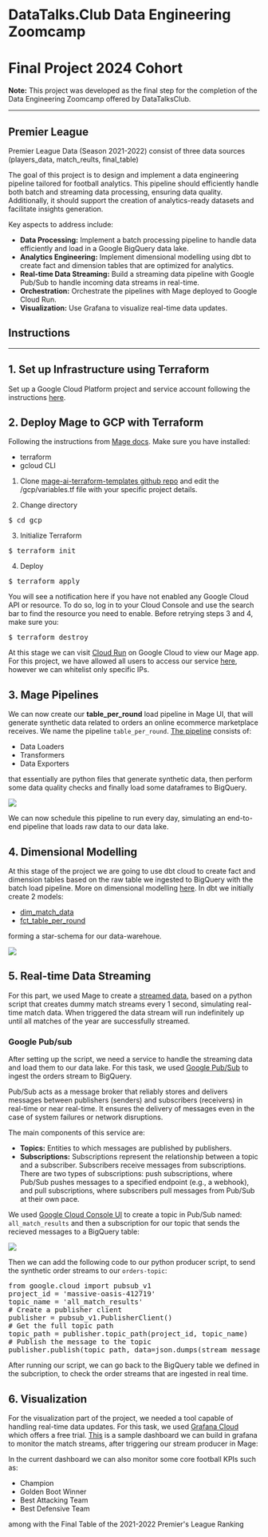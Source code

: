 # DataTalks.Club Data Engineering Zoomcamp
# Final Project 2024 Cohort

**Note:** This project was developed as the final step for the completion of the Data Engineering Zoomcamp offered by DataTalksClub.

---

## Premier League

Premier League Data (Season 2021-2022) consist of three data sources (players_data, match_reults, final_table)

The goal of this project is to design and implement a data engineering pipeline tailored for football analytics. This pipeline should efficiently handle both batch and streaming data processing, ensuring data quality. Additionally, it should support the creation of analytics-ready datasets and facilitate insights generation.

Key aspects to address include:

- **Data Processing:** Implement a batch processing pipeline to handle data efficiently and load in a Google BigQuery data lake.
- **Analytics Engineering:** Implement dimensional modelling using dbt to create fact and dimension tables that are optimized for analytics.
- **Real-time Data Streaming:** Build a streaming data pipeline with Google Pub/Sub to handle incoming data streams in real-time.
- **Orchestration:** Orchestrate the pipelines with Mage deployed to Google Cloud Run.
- **Visualization:** Use Grafana to visualize real-time data updates.

## Instructions
---
## 1. Set up Infrastructure using Terraform
Set up a Google Cloud Platform project and service account following the instructions [here](https://github.com/DataTalksClub/data-engineering-zoomcamp/blob/main/01-docker-terraform/1_terraform_gcp/2_gcp_overview.md#initial-setup).

## 2. Deploy Mage to GCP with Terraform
Following the instructions from [Mage docs](https://docs.mage.ai/production/deploying-to-cloud/gcp/setup). Make sure you have installed:
- terraform
- gcloud CLI

1. Clone [mage-ai-terraform-templates github repo](https://github.com/mage-ai/mage-ai-terraform-templates) and edit the /gcp/variables.tf file with your specific project details.

2. Change directory
<pre>
$ cd gcp
</pre>
3. Initialize Terraform
<pre>
$ terraform init
</pre>
4. Deploy
<pre>
$ terraform apply
</pre>
You will see a notification here if you have not enabled any Google Cloud API or resource. To do so, log in to your Cloud Console and use the search bar to find the resource you need to enable. Before retrying steps 3 and 4, make sure you:
<pre>
$ terraform destroy
</pre>
At this stage we can visit [Cloud Run](https://console.cloud.google.com/run?referrer=search&project=massive-oasis-412719) on Google Cloud to view our Mage app. For this project, we have allowed all users to access our service [here](https://mage-4liwb5tgzq-wl.a.run.app/overview), however we can whitelist only specific IPs.

## 3. Mage Pipelines
We can now create our **table_per_round** load pipeline in Mage UI, that will generate synthetic data related to orders an online ecommerce marketplace receives. We name the pipeline <code>table_per_round</code>. [The pipeline](https://github.com/Gimour/Datatalks_final_project/tree/main/mage_pipelines/table_per_round) consists of:
- Data Loaders
- Transformers
- Data Exporters

that essentially are python files that generate synthetic data, then perform some data quality checks and finally load some dataframes to BigQuery.

![](https://github.com/Gimour/Datatalks_final_project/blob/main/screenshots/pipeline.JPG)

We can now schedule this pipeline to run every day, simulating an end-to-end pipeline that loads raw data to our data lake.

## 4. Dimensional Modelling
At this stage of the project we are going to use dbt cloud to create fact and dimension tables based on the raw table we ingested to BigQuery with the batch load pipeline. More on dimensional modelling [here](https://docs.getdbt.com/terms/dimensional-modeling).
In dbt we initially create 2 models:
- [dim_match_data](https://github.com/Gimour/Datatalks_final_project/blob/main/dbt/models/premier_league/dim_match_data.sql) 
- [fct_table_per_round](https://github.com/Gimour/Datatalks_final_project/blob/main/dbt/models/premier_league/fct_table_per_round.sql)

forming a star-schema for our data-warehoue.

![](https://github.com/Gimour/Datatalks_final_project/blob/main/screenshots/dbt_lineage.JPG)

## 5. Real-time Data Streaming

For this part, we used Mage to create a [streamed data](https://github.com/Gimour/Datatalks_final_project/blob/main/mage_pipelines/table_per_round_stream/custom/final.py), based on a python script that creates dummy match streams every 1 second, simulating real-time match data. When triggered the data stream will run indefinitely up until all matches of the year are successfully streamed.

### Google Pub/sub
After setting up the script, we need a service to handle the streaming data and load them to our data lake. For this task, we used [Google Pub/Sub](https://cloud.google.com/pubsub?hl=en) to ingest the orders stream to BigQuery.

Pub/Sub acts as a message broker that reliably stores and delivers messages between publishers (senders) and subscribers (receivers) in real-time or near real-time. It ensures the delivery of messages even in the case of system failures or network disruptions.

The main components of this service are:
- **Topics:** Entities to which messages are published by publishers.
- **Subscriptions:** Subscriptions represent the relationship between a topic and a subscriber. Subscribers receive messages from subscriptions. There are two types of subscriptions: push subscriptions, where Pub/Sub pushes messages to a specified endpoint (e.g., a webhook), and pull subscriptions, where subscribers pull messages from Pub/Sub at their own pace.

We used [Google Cloud Console UI](https://console.cloud.google.com/cloudpubsub/topic/list?tutorial=pubsub_quickstart&_ga=2.120588686.-766652252.1711816423&hl=en&project=massive-oasis-412719) to create a topic in Pub/Sub named: <code>all_match_results</code> and then a subscription for our topic that sends the recieved messages to a BigQuery table:

![](https://github.com/Gimour/Datatalks_final_project/blob/main/screenshots/pubsub_subscription.JPG)

Then we can add the following code to our python producer script, to send the synthetic order streams to our <code>orders-topic</code>:

<pre>
from google.cloud import pubsub_v1
project_id = 'massive-oasis-412719'
topic_name = 'all_match_results'
# Create a publisher client
publisher = pubsub_v1.PublisherClient()
# Get the full topic path
topic_path = publisher.topic_path(project_id, topic_name)
# Publish the message to the topic
publisher.publish(topic_path, data=json.dumps(stream_message).encode('utf-8'))
</pre>

After running our script, we can go back to the BigQuery table we defined in the subcription, to check the order streams that are ingested in real time.

## 6. Visualization
For the visualization part of the project, we needed a tool capable of handling real-time data updates. For this task, we used [Grafana Cloud](https://grafana.com/products/cloud/) which offers a free trial.
[This](https://mouratosg.grafana.net/public-dashboards/e53b21ecfa7941b7bc1b8a717a28f4fe) is a sample dashboard we can build in grafana to monitor the match streams, after triggering our stream producer in Mage:

In the current dashboard we can also monitor some core football KPIs such as: 
- Champion
- Golden Boot Winner
- Best Attacking Team
- Best Defensive Team

among with the Final Table of the 2021-2022 Premier's League Ranking
